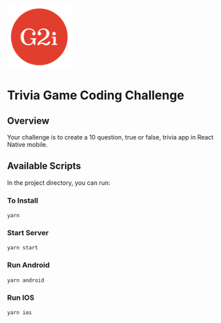 ![The G2i Logo](https://raw.githubusercontent.com/g2i/code-challenge-static-assets/master/g2i-web-150px.png "The G2i logo")

# Trivia Game Coding Challenge

## Overview

Your challenge is to create a 10 question, true or false, trivia app in React Native mobile.

## Available Scripts

In the project directory, you can run:

### To Install

```
yarn
```

### Start Server

```
yarn start
```

### Run Android

```
yarn android
```

### Run IOS

```
yarn ios
```
